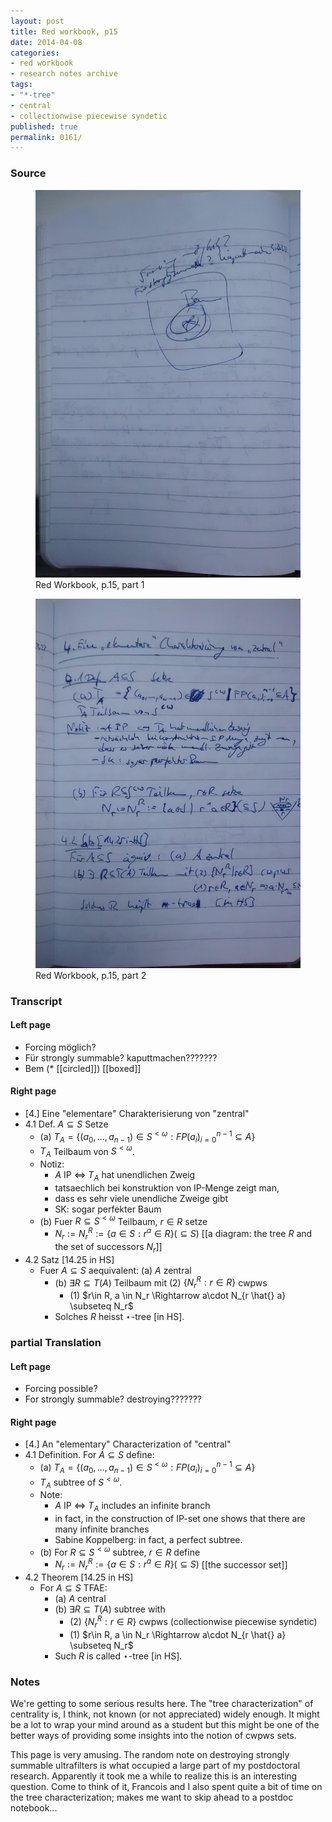 ```yaml
---
layout: post
title: Red workbook, p15
date: 2014-04-08
categories:
- red workbook
- research notes archive
tags:
- "*-tree"
- central
- collectionwise piecewise syndetic
published: true
permalink: 0161/
---
```


### Source

<figure>
  <a href="/assets/2014/red_workbook-p15-1.jpg">
    <img alt="red workbook, p15-1" src="/assets/2014/red_workbook-p15-1.jpg"/>
  </a>
  <figcaption>
    Red Workbook, p.15, part 1
  </figcaption>
</figure>

<figure>
  <a href="/assets/2014/red_workbook-p15-2.jpg">
    <img alt="red workbook, p15-2" src="/assets/2014/red_workbook-p15-2.jpg"/>
  </a>
  <figcaption>
    Red Workbook, p.15, part 2
  </figcaption>
</figure>

### Transcript

#### Left page

*   Forcing möglich?
*   Für strongly summable? kaputtmachen???????
*   Bem (* [[circled]]) [[boxed]]

#### Right page

*   [4.] Eine "elementare" Charakterisierung von "zentral"
*   4.1 Def. $A\subseteq S$ Setze
    *   (a) $T_ A = \{ (a_ 0, \ldots, a_ {n-1} ) \in S^{< \omega} : FP(a_ i)_ {i=0}^{n-1} \subseteq A \}$
    *   $T_A$ Teilbaum von $S^{< \omega}$.
    *   Notiz:
        *   $A$ IP <=> $T_A$ hat unendlichen Zweig
        *   tatsaechlich bei konstruktion von IP-Menge zeigt man,
        *   dass es sehr viele unendliche Zweige gibt
        *   SK: sogar perfekter Baum
    *   (b) Fuer $R \subseteq S^{<\omega}$ Teilbaum, $r \in R$ setze
        *   $N_r := N_r^R := \{ a \in S : r^a \in R \} (\subseteq S)$ [[a diagram: the tree $R$ and the set of successors $N_r$]]
*   4.2 Satz [14.25 in HS]
    *   Fuer $A\subseteq S$ aequivalent: (a) $A$ zentral
        *   (b) $\exists R \subseteq T(A)$ Teilbaum mit (2) $\{ N_r^R: r \in R\}$ cwpws
            *   (1) $r\in R, a \in N_r \Rightarrow a\cdot N_{r \hat{} a} \subseteq N_r$
        *   Solches $R$ heisst $\star$-tree [in HS].

### partial Translation

#### Left page

*   Forcing possible?
*   For strongly summable? destroying???????

#### Right page

*   [4.] An "elementary" Characterization of "central"
*   4.1 Definition. For $A\subseteq S$ define:
    *   (a) $T_ A = \{ (a_ 0, \ldots, a_ {n-1} ) \in S^{< \omega} : FP(a_i)_ {i=0}^{n-1} \subseteq A \}$
    *   $T_A$ subtree of $S^{< \omega}$.
    *   Note:
        *   $A$ IP <=> $T_A$ includes an infinite branch
        *   in fact, in the construction of IP-set one shows that there are many infinite branches
        *   Sabine Koppelberg: in fact, a perfect subtree.
    *   (b) For $R \subseteq S^{<\omega}$ subtree, $r \in R$ define
        *   $N_r := N_r^R := \{ a \in S : r^a \in R \} (\subseteq S)$ [[the successor set]]
*   4.2 Theorem [14.25 in HS]
    *   For $A\subseteq S$ TFAE:
        *   (a) $A$ central
        *   (b) $\exists R \subseteq T(A)$ subtree with
            *   (2) $\{ N_r^R: r \in R\}$ cwpws (collectionwise piecewise syndetic)
            *   (1) $r\in R, a \in N_r \Rightarrow a\cdot N_{r \hat{} a} \subseteq N_r$
        *   Such $R$ is called $\star$-tree [in HS].

### Notes

We're getting to some serious results here. The "tree characterization" of centrality is, I think, not known (or not appreciated) widely enough. It might be a lot to wrap your mind around as a student but this might be one of the better ways of providing some insights into the notion of cwpws sets.

This page is very amusing. The random note on destroying strongly summable ultrafilters is what occupied a large part of my postdoctoral research. Apparently it took me a while to realize this is an interesting question. Come to think of it, Francois and I also spent quite a bit of time on the tree characterization; makes me want to skip ahead to a postdoc notebook...
